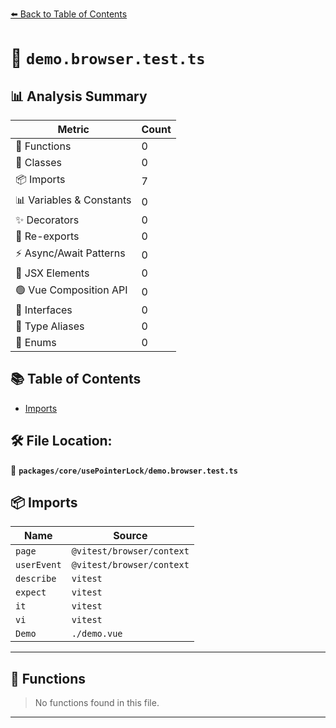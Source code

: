 [⬅️ Back to Table of Contents](../../../index.md)

# 📄 `demo.browser.test.ts`

## 📊 Analysis Summary

| Metric | Count |
|--------|-------|
| 🔧 Functions | 0 |
| 🧱 Classes | 0 |
| 📦 Imports | 7 |
| 📊 Variables & Constants | 0 |
| ✨ Decorators | 0 |
| 🔄 Re-exports | 0 |
| ⚡ Async/Await Patterns | 0 |
| 💠 JSX Elements | 0 |
| 🟢 Vue Composition API | 0 |
| 📐 Interfaces | 0 |
| 📑 Type Aliases | 0 |
| 🎯 Enums | 0 |

## 📚 Table of Contents

- [Imports](#imports)

## 🛠️ File Location:
📂 **`packages/core/usePointerLock/demo.browser.test.ts`**

## 📦 Imports

| Name | Source |
|------|--------|
| `page` | `@vitest/browser/context` |
| `userEvent` | `@vitest/browser/context` |
| `describe` | `vitest` |
| `expect` | `vitest` |
| `it` | `vitest` |
| `vi` | `vitest` |
| `Demo` | `./demo.vue` |


---

## 🔧 Functions

> No functions found in this file.


---
